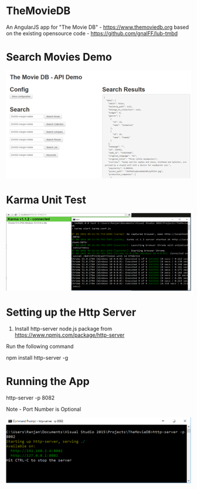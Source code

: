 # TheMovieDB
An AngularJS app for "The Movie DB" - https://www.themoviedb.org based on the existing opensource code - https://github.com/gnalFF/lub-tmbd

# Search Movies Demo

![alt tag](https://github.com/ranjancse26/TheMovieDB/blob/master/Snapshot/SearchMovies.png)

# Karma Unit Test

![alt tag](https://github.com/ranjancse26/TheMovieDB/blob/master/Snapshot/KarmaTest.png)

# Setting up the Http Server

1) Install http-server node.js package from https://www.npmjs.com/package/http-server

Run the following command 

npm install http-server -g


# Running the App

http-server -p 8082

Note - Port Number is Optional

![alt tag](https://github.com/ranjancse26/TheMovieDB/blob/master/Snapshot/RunningApp.png)
